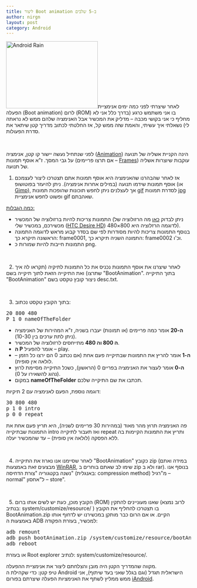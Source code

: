 ```yaml
---
title: ליצור Boot animation ב-5 שלבים
author: nirgn
layout: post
category: Android
---
```

[<img class="alignleft size-full wp-image-833" src="http://www.lifelongstudent.net/wp-content/uploads/2012/04/Android_Rain.png" alt="Android Rain" width="250" height="183" srcset="http://www.lifelongstudent.net/wp-content/uploads/2012/04/Android_Rain.png 250w, http://www.lifelongstudent.net/wp-content/uploads/2012/04/Android_Rain-300x219.png 300w" sizes="(max-width: 250px) 100vw, 250px" />](http://www.lifelongstudent.net/wp-content/uploads/2012/04/Android_Rain.png)לאחר שיצרתי לפני כמה ימים אנימציית הפעלה (Boot animation) לרום (ROM) בו אני משתמש כרגע (בדרך כלל אני לא מחליף כי אני בקושי מכבה &#8211; מדליק את המכשיר אבל האנימציה שלהם ממש לא נראתה לי) נשאלתי איך עשיתי, והאמת שזה ממש קל, אז החלטתי לכתוב מדריך קטן שיתאר את סדרת הפעולות.

<!--more-->

&nbsp;

לפני שנתחיל נעשה יישור קו קטן, אנימציה (<a href="http://en.wikipedia.org/wiki/Animation" target="_blank">Animation</a>) הינה הקניית אשליה של תנועה על גבי המסך. ז"א אוסף תמונות (אם תרצו פריימים &#8211; <a href="http://en.wikipedia.org/wiki/Key_frame" target="_blank">Frames</a>) עוקבות שיוצרות אשליה של תנועה.

  1. אז לאחר שהבהרנו שהאנימציה היא אוסף תמונות אתם תצטרכו ליצור לעצמכם אוסף תמונות שידמו תנועה (במילים אחרות אנימציה). ניתן להיעזר בפוטושופ (או <a href="http://en.wikipedia.org/wiki/GIMP" target="_blank">Gimp</a>), אך לעצלנים ניתן לחפש תוכונות שהופכות תמונות <a href="http://en.wikipedia.org/wiki/GIF" target="_blank">gif</a> לסדרת תמונות <a href="http://en.wikipedia.org/wiki/JPEG" target="_blank">jpg</a> ופשוט לחפש אנימציית gif שאהבתם.

<span style="text-decoration: underline;">כמה הגבלות:</span>

  * התמונות צריכות להיות ברזולוציה של המכשיר (ניתן לבדוק <a href="http://www.gsmarena.com/" target="_blank">כאן</a> מה הרזולוציה של מכשירכם, במכשיר שלי (<a href="http://www.gsmarena.com/htc_desire_hd-3468.php" target="_blank">HTC Desire HD</a>) לדוגמה הרזלוציה היא 800&#215;480).
  * בנוסף התמונות צריכות להיות מסודרות לפי שם בסדר קבוע מראש לדוגמה התמונה הראשונה תיקרא כך: frame0001, התמונה השניה תיקרא כך: frame0002 וכ'ו.
  * התמונות חייבות להיות שמורות כ png.

&nbsp;

  2. לאחר שיצרנו את אוסף התמונות נכניס את כל התמונות לתיקיה (תקראו לה איך שתרצו) ואת התיקייה הזאת לתוך תיקייה בשם "BootAnimation". בתוך התיקייה "BootAnimation" ניצור קובץ טקסט בשם desc.txt.

&nbsp;

  3. בתוך הקובץ טקסט נכתוב:

<pre class="lang:default decode:true">20 800 480
P 1 0 nameOfTheFolder</pre>

  * **ה-20** אומר כמה פריימים (או תמונות) יעברו בשניה, ז"א המהירות של האנימציה (ניתן לתת ערכים בין 10-30).
  * **ה 800 וה 480** מתייחסים לרזולוציה של המכשיר.
  * **ה P** אומר להפעיל &#8211; play.
  * **ה-1** אומר להריץ את התמונות שבתיקייה פעם אחת (אם נכתוב 0 הם ירצו כל הזמן &#8211; לולאה אין סופית).
  * **ה-0** אומר לעצור את האנימציה בפריים 0 (הראשון), כשכל התיקייה מסיימת לרוץ (נהוג להשאירו על 0).
  * במקום **nameOfTheFolder** תכתבו את שם התיקייה שלכם.

דוגמה נוספת, הפעם לאנימציה עם 2 תיקיות:

<pre class="lang:default decode:true">30 800 480
p 1 0 intro
p 0 0 repeat</pre>

פה האנימציה תרוץ מהר מאוד (במהירות 30 פריימים לשניה), היא תריץ פעם אחת את התמונות שבתיקייה intro ואז תעבור לתיקייה repeat ותריץ את התמונות הקיימות בה ללא הפסקה (לולאה אין סופית) &#8211; עד שהמכשיר יעלה.

&nbsp;

  4. לאחר שסיימנו אנו נארוז את התיקייה "BootAnimation" כקובץ zip (במידה ואתם מבצעים זאת באמצעות <a href="http://en.wikipedia.org/wiki/WinRAR" target="_blank">WinRAR</a>, שימו לב שאתם בוחרים ב zip ולא ב rar). בנוסף אנו נשנה בקטגוריה "צורת הדחיסה" (באנגלית: compression method) מ"רגיל &#8211; normal" ל"אחסון &#8211; store".

&nbsp;

  5. הקובץ מוכן, כעת יש לשים אותו ברום (ROM) שאנו מעוניינים להתקין (לרוב נמצא בנתיב: system/customize/resource/ ) בו תצטרכו להחליף את הקובץ BootAnimation.zip הקיים. או אם הרום כבר מותקן במכשירנו יש לדחוף אותו באמצעות ה ADB למכשיר, בעזרת הפקודה: 

<pre class="lang:default decode:true">adb remount
adb push bootAnimation.zip /system/customize/resource/bootAnimation.zip
adb reboot</pre>

או בעזרת Root explorer לנתיב: system/customize/resource/.

מקווה שהמדריך הקטן היה מובן והצלחתם ליצור את אנימציית ההפעלה.  
טיפ קטן: כדי שקהילת ה Android הישראלית תגדל (וגם בגלל שאני בעד שיתוף), אני ממש ממליץ לשתף את האנימציות הפעלה שיצרתם בפורום <a href="http://iandroid.co.il/forum/" target="_blank">iAndroid</a>.
